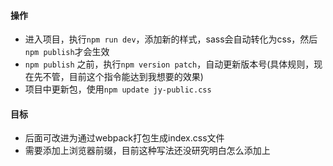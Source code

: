 #### 操作
- 进入项目，执行``npm run dev``，添加新的样式，sass会自动转化为css，然后``npm publish``才会生效
- ``npm publish`` 之前，执行``npm version patch``，自动更新版本号(具体规则，现在先不管，目前这个指令能达到我想要的效果)
- 项目中更新包，使用``npm update jy-public.css``

#### 目标
- 后面可改进为通过webpack打包生成index.css文件
- 需要添加上浏览器前缀，目前这种写法还没研究明白怎么添加上
